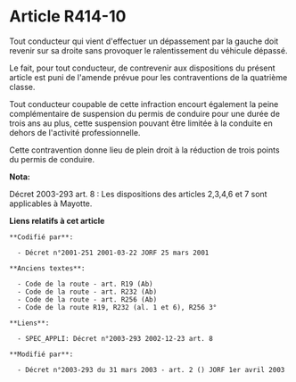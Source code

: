 # Article R414-10

Tout conducteur qui vient d'effectuer un dépassement par la gauche doit revenir sur sa droite sans provoquer le
ralentissement du véhicule dépassé.

Le fait, pour tout conducteur, de contrevenir aux dispositions du présent article est puni de l'amende prévue pour les
contraventions de la quatrième classe.

Tout conducteur coupable de cette infraction encourt également la peine complémentaire de suspension du permis de conduire
pour une durée de trois ans au plus, cette suspension pouvant être limitée à la conduite en dehors de l'activité
professionnelle.

Cette contravention donne lieu de plein droit à la réduction de trois points du permis de conduire.

**Nota:**

Décret 2003-293 art. 8 : Les dispositions des articles 2,3,4,6 et 7 sont applicables à Mayotte.

**Liens relatifs à cet article**

	**Codifié par**:

	  - Décret n°2001-251 2001-03-22 JORF 25 mars 2001

	**Anciens textes**:

	  - Code de la route - art. R19 (Ab)
	  - Code de la route - art. R232 (Ab)
	  - Code de la route - art. R256 (Ab)
	  - Code de la route R19, R232 (al. 1 et 6), R256 3°

	**Liens**:

	  - SPEC_APPLI: Décret n°2003-293 2002-12-23 art. 8

	**Modifié par**:

	  - Décret n°2003-293 du 31 mars 2003 - art. 2 () JORF 1er avril 2003

